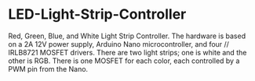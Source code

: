 # LED-Light-Strip-Controller
Red, Green, Blue, and White Light Strip Controller.  The hardware is based on a 2A 12V power supply, Arduino Nano microcontroller, and four // IRLB8721 MOSFET drivers. There are two light strips; one is white and the other is RGB.  There is one MOSFET for each color, each controlled by a PWM pin from the Nano.
